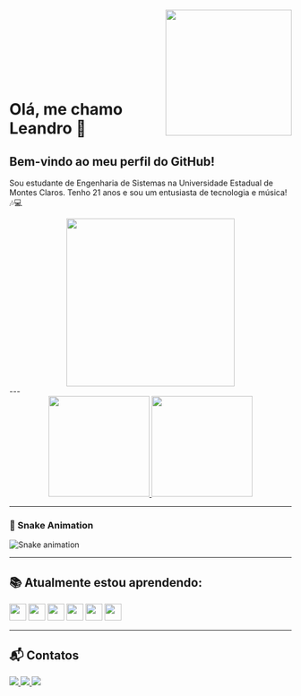 <img align="right" width="225px" style="margin-top:-20px" src="https://github.com/user-attachments/assets/c58754db-ef4b-4831-9484-eca4211d4f2d">
</br>
</br>
</br>
</br>
</br>
</br>

# Olá, me chamo Leandro 👋

## Bem-vindo ao meu perfil do GitHub!

Sou estudante de Engenharia de Sistemas na Universidade Estadual de Montes Claros. Tenho 21 anos e sou um entusiasta de tecnologia e música! 🎶💻
<br>
<div align= "center">
<img src="https://media1.tenor.com/m/GiUbb4qg_vwAAAAd/csharp-cat-programmer.gif" width="300"/>
</div>
---
<div></div>
<div align="center">
  <a href="https://github.com/Leandro-Callado">
    <img height="180em" src="https://github-readme-stats.vercel.app/api/top-langs/?username=Leandro-Callado&layout=compact&langs_count=7&theme=dracula"/>
    <img height="180em" src="https://github-readme-stats.vercel.app/api?username=Leandro-Callado&show_icons=true&theme=dracula&include_all_commits=true&count_private=true"/>
  </a>
</div>

---

### 🐍 Snake Animation

![Snake animation](https://github.com/Leandro-Callado/Leandro-Callado/blob/output/github-contribution-grid-snake.svg)

---

## 📚 Atualmente estou aprendendo:

<p align="left">
  <img height="30" src="https://cdn.jsdelivr.net/gh/devicons/devicon/icons/c/c-original.svg" />
  <img height="30" src="https://cdn.jsdelivr.net/gh/devicons/devicon/icons/css3/css3-original.svg" />
  <img height="30" src="https://cdn.jsdelivr.net/gh/devicons/devicon/icons/html5/html5-original.svg" />
  <img height="30" src="https://cdn.jsdelivr.net/gh/devicons/devicon/icons/java/java-original.svg" />
  <img height="30" src="https://cdn.jsdelivr.net/gh/devicons/devicon/icons/mysql/mysql-original.svg" />
  <img height="30" src="https://cdn.jsdelivr.net/gh/devicons/devicon/icons/git/git-original.svg" />
</p>

---

## 📬 Contatos

<div align="left">
  <a href="https://www.instagram.com/lea_callado/" target="_blank">
    <img src="https://img.shields.io/badge/-Instagram-%23E4405F?style=for-the-badge&logo=instagram&logoColor=white">
  
  <a href="mailto:leandrocallado2@gmail.com" target="_blank">
    <img src="https://img.shields.io/badge/Gmail-D14836?style=for-the-badge&logo=gmail&logoColor=white">
  </a>
  <a href="https://www.linkedin.com/in/leandro-castilho-676ab5269/" target="_blank">
    <img src="https://img.shields.io/badge/-LinkedIn-%230077B5?style=for-the-badge&logo=linkedin&logoColor=white">
  </a>
</div>
